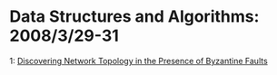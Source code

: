 # Data Structures and Algorithms: 2008/3/29-31  
1: [Discovering Network Topology in the Presence of Byzantine Faults](https://doi.org/10.48550/arXiv.cs/0611116)  